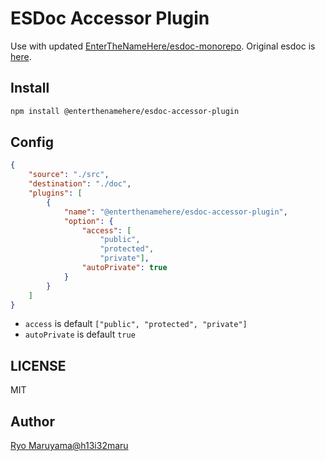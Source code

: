 # ESDoc Accessor Plugin

Use with updated [EnterTheNameHere/esdoc-monorepo](https://github.com/EnterTheNameHere/esdoc-monorepo).
Original esdoc is [here](https://github.com/esdoc/esdoc).

## Install
```bash
npm install @enterthenamehere/esdoc-accessor-plugin
```

## Config
```json
{
    "source": "./src",
    "destination": "./doc",
    "plugins": [
        {
            "name": "@enterthenamehere/esdoc-accessor-plugin",
            "option": {
                "access": [
                    "public",
                    "protected",
                    "private"],
                "autoPrivate": true
            }
        }
    ]
}
```

- `access` is default `["public", "protected", "private"]`
- `autoPrivate` is default `true`

## LICENSE
MIT

## Author
[Ryo Maruyama@h13i32maru](https://github.com/h13i32maru)
